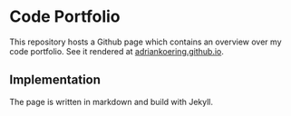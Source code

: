 # Code Portfolio

This repository hosts a Github page which contains an overview over my code portfolio. See it rendered at [adriankoering.github.io](https://adriankoering.github.io/).

## Implementation

The page is written in markdown and build with Jekyll.
